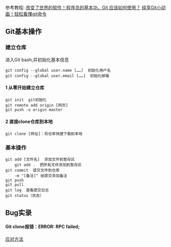 参考教程:
[改变了世界的软件！程序员的基本功，Git 应该如何使用？](https://www.bilibili.com/video/BV1u94y1n73L?vd_source=34dd435d3d651e8a3a60eacd5873aed9)
[纯享Git小动画！轻松看懂git命令](https://www.bilibili.com/video/BV1Ev4y1L7dh?vd_source=34dd435d3d651e8a3a60eacd5873aed9)
## Git基本操作
### 建立仓库
进入Git bash,并初始化基本信息

	git config --global user.name [……]  初始化用户名
	git config --global user.email [……]  初始化邮箱
#### 1 从零开始建立仓库

	git init  git初始化
	git remote add origin [网页]
	git push -u origin master
#### 2 直接clone仓库到本地

	git clone [网址]：将仓库快捷下载到本地
### 基本操作

	git add [文件名]  添加文件到暂存区
		git add .  把所有文件添加到暂存区
	git commit  提交文件到仓库
		-m "[备注]" 给提交添加备注
	git push
	git pull
	git log  查看提交日志
	git status（状态）
## Bug实录
#### Git clone报错：ERROR: RPC failed;
[应对方法](https://blog.csdn.net/JISOOLUO/article/details/103625488)
